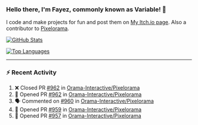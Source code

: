 ### Hello there, I'm Fayez, commonly known as Variable! 👋
I code and make projects for fun and post them on [My Itch.io page](https://variable-industries.itch.io/). Also a contributor to [Pixelorama](https://github.com/Orama-Interactive/Pixelorama).

[![GitHub Stats](https://github-readme-stats.vercel.app/api/?username=Variable-ind&show_icons=true&theme=merko)](https://github.com/anuraghazra/github-readme-stats)

[![Top Languages](https://github-readme-stats.vercel.app/api/top-langs/?username=Variable-ind&layout=compact&theme=merko)](https://github.com/anuraghazra/github-readme-stats)

---

### :zap: Recent Activity

<!--START_SECTION:activity-->
1. ❌ Closed PR [#962](https://github.com/Orama-Interactive/Pixelorama/pull/962) in [Orama-Interactive/Pixelorama](https://github.com/Orama-Interactive/Pixelorama)
2. 💪 Opened PR [#962](https://github.com/Orama-Interactive/Pixelorama/pull/962) in [Orama-Interactive/Pixelorama](https://github.com/Orama-Interactive/Pixelorama)
3. 🗣 Commented on [#960](https://github.com/Orama-Interactive/Pixelorama/issues/960#issuecomment-1858047041) in [Orama-Interactive/Pixelorama](https://github.com/Orama-Interactive/Pixelorama)
4. 💪 Opened PR [#959](https://github.com/Orama-Interactive/Pixelorama/pull/959) in [Orama-Interactive/Pixelorama](https://github.com/Orama-Interactive/Pixelorama)
5. 💪 Opened PR [#957](https://github.com/Orama-Interactive/Pixelorama/pull/957) in [Orama-Interactive/Pixelorama](https://github.com/Orama-Interactive/Pixelorama)
<!--END_SECTION:activity-->

<!--
**Variable-ind/Variable-ind** is a ✨ _special_ ✨ repository because its `README.md` (this file) appears on your GitHub profile.

Here are some ideas to get you started:
- 🌱 I’m currently studying at ...
- 🔭 I’m currently working on ...
- 👯 I’m looking to collaborate on ...
- 🤔 I’m looking for help with ...
- 💬 Ask me about ...
- 📫 How to reach me: ...
- ⚡ Fun fact: ...
-->
